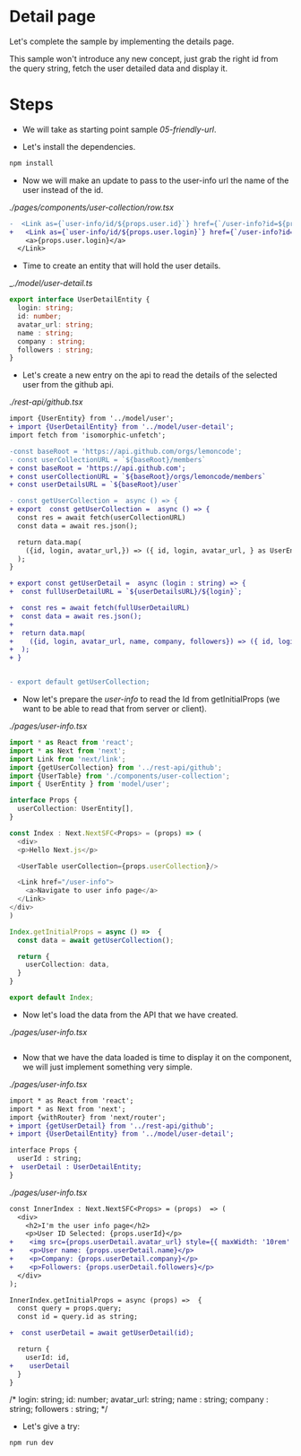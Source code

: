 # Detail page

Let's complete the sample by implementing the details page.

This sample won't introduce any new concept, just grab the right id from the query string,
fetch the user detailed data and display it.

# Steps

- We will take as starting point sample _05-friendly-url_.

- Let's install the dependencies.

```bash
npm install
```

- Now we will make an update to pass to the user-info url the name of the user instead of the id.

_./pages/components/user-collection/row.tsx_

```diff
-  <Link as={`user-info/id/${props.user.id}`} href={`/user-info?id=${props.user.id}`}>
+   <Link as={`user-info/id/${props.user.login}`} href={`/user-info?id=${props.user.login}`}>
    <a>{props.user.login}</a>
  </Link>
```

- Time to create an entity that will hold the user details.

__./model/user-detail.ts_

```typescript
export interface UserDetailEntity {
  login: string;
  id: number;
  avatar_url: string;
  name : string;
  company : string;
  followers : string;
}
```

- Let's create a new entry on the api to read the details of the selected user from the github api.

_./rest-api/github.tsx_

```diff
import {UserEntity} from '../model/user';
+ import {UserDetailEntity} from '../model/user-detail';
import fetch from 'isomorphic-unfetch';

-const baseRoot = 'https://api.github.com/orgs/lemoncode';
- const userCollectionURL = `${baseRoot}/members`
+ const baseRoot = 'https://api.github.com';
+ const userCollectionURL = `${baseRoot}/orgs/lemoncode/members`
+ const userDetailsURL = `${baseRoot}/user`

- const getUserCollection =  async () => {
+ export  const getUserCollection =  async () => {
  const res = await fetch(userCollectionURL)
  const data = await res.json();

  return data.map(
    ({id, login, avatar_url,}) => ({ id, login, avatar_url, } as UserEntity)
  );
}

+ export const getUserDetail =  async (login : string) => {
+  const fullUserDetailURL = `${userDetailsURL}/${login}`;

+  const res = await fetch(fullUserDetailURL)
+  const data = await res.json();
+
+  return data.map(
+    ({id, login, avatar_url, name, company, followers}) => ({ id, login, avatar_url, name, company, followers} as UserDetailEntity)
+  );
+ }


- export default getUserCollection;
```

- Now let's prepare the _user-info_ to read the Id from getInitialProps (we want to be able to read that from
server or client).

_./pages/user-info.tsx_

```typescript
import * as React from 'react';
import * as Next from 'next';
import Link from 'next/link';
import {getUserCollection} from '../rest-api/github';
import {UserTable} from './components/user-collection';
import { UserEntity } from 'model/user';

interface Props {
  userCollection: UserEntity[],
}

const Index : Next.NextSFC<Props> = (props) => (
  <div>
  <p>Hello Next.js</p>

  <UserTable userCollection={props.userCollection}/>

  <Link href="/user-info">
    <a>Navigate to user info page</a>
  </Link>
</div>
)

Index.getInitialProps = async () =>  {
  const data = await getUserCollection();

  return {
    userCollection: data,
  }
}

export default Index;
```

- Now let's load the data from the API that we have created.

_./pages/user-info.tsx_

```diff

```


- Now that we have the data loaded is time to display it on the component, we will just implement something very simple.

_./pages/user-info.tsx_

```diff
import * as React from 'react';
import * as Next from 'next';
import {withRouter} from 'next/router';
+ import {getUserDetail} from '../rest-api/github';
+ import {UserDetailEntity} from '../model/user-detail';

interface Props {
  userId : string;
+  userDetail : UserDetailEntity;
}
```

_./pages/user-info.tsx_

```diff
const InnerIndex : Next.NextSFC<Props> = (props)  => (
  <div>
    <h2>I'm the user info page</h2>      
    <p>User ID Selected: {props.userId}</p> 
+    <img src={props.userDetail.avatar_url} style={{ maxWidth: '10rem' }} />
+    <p>User name: {props.userDetail.name}</p>  
+    <p>Company: {props.userDetail.company}</p>  
+    <p>Followers: {props.userDetail.followers}</p>  
  </div>
);

InnerIndex.getInitialProps = async (props) =>  {
  const query = props.query;
  const id = query.id as string;

+  const userDetail = await getUserDetail(id);

  return {    
    userId: id,
+    userDetail
  }
}
```

/*
  login: string;
  id: number;
  avatar_url: string;
  name : string;
  company : string;
  followers : string;
*/


- Let's give a try:

```bash
npm run dev
```